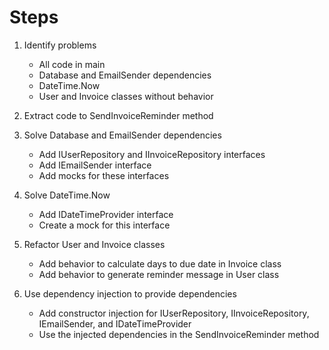 ﻿
# Steps
1. Identify problems
   - All code in main
   - Database and EmailSender dependencies
   - DateTime.Now
   - User and Invoice classes without behavior
   
2. Extract code to SendInvoiceReminder method

3. Solve Database and EmailSender dependencies
   - Add IUserRepository and IInvoiceRepository interfaces
   - Add IEmailSender interface
   - Add mocks for these interfaces
   
4. Solve DateTime.Now
   - Add IDateTimeProvider interface
   - Create a mock for this interface
   
5. Refactor User and Invoice classes
   - Add behavior to calculate days to due date in Invoice class
   - Add behavior to generate reminder message in User class
   
6. Use dependency injection to provide dependencies
   - Add constructor injection for IUserRepository, IInvoiceRepository, IEmailSender, and IDateTimeProvider
    - Use the injected dependencies in the SendInvoiceReminder method
